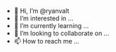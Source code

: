 - 👋 Hi, I’m @ryanvalt
- 👀 I’m interested in ...
- 🌱 I’m currently learning ...
- 💞️ I’m looking to collaborate on ...
- 📫 How to reach me ...

<!---
ryanvalt/ryanvalt is a ✨ special ✨ repository because its `README.md` (this file) appears on your GitHub profile.
You can click the Preview link to take a look at your changes.
--->
